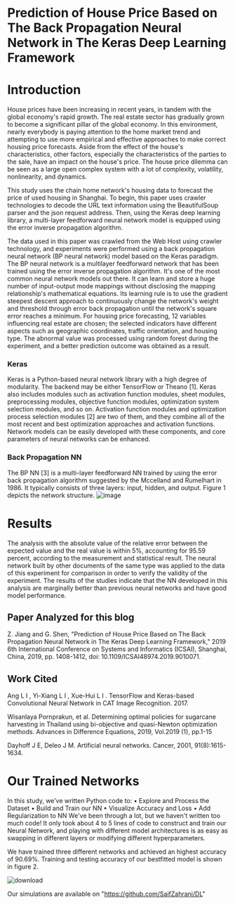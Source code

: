 # Prediction of House Price Based on The Back Propagation Neural Network in The Keras Deep Learning Framework

#  Introduction

House prices have been increasing in recent years, in tandem with the global economy's rapid growth. The real estate sector has gradually grown to become a significant pillar of the global economy. In this environment, nearly everybody is paying attention to the home market trend and attempting to use more empirical and effective approaches to make correct housing price forecasts. Aside from the effect of the house's characteristics, other factors, especially the characteristics of the parties to the sale, have an impact on the house's price. The house price dilemma can be seen as a large open complex system with a lot of complexity, volatility, nonlinearity, and dynamics.



This study uses the chain home network's housing data to forecast the price of used housing in Shanghai. To begin, this paper uses crawler technologies to decode the URL text information using the BeautifulSoup parser and the json request address. Then, using the Keras deep learning library, a multi-layer feedforward neural network model is equipped using the error inverse propagation algorithm. 

The data used in this paper was crawled from the Web Host using crawler technology, and experiments were performed using a back propagation neural network (BP neural network) model based on the Keras paradigm. The BP neural network is a multilayer feedforward network that has been trained using the error inverse propagation algorithm. It's one of the most common neural network models out there. It can learn and store a huge number of input-output mode mappings without disclosing the mapping relationship's mathematical equations. Its learning rule is to use the gradient steepest descent approach to continuously change the network's weight and threshold through error back propagation until the network's square error reaches a minimum. For housing price forecasting, 12 variables influencing real estate are chosen; the selected indicators have different aspects such as geographic coordinates, traffic orientation, and housing type. The abnormal value was processed using random forest during the experiment, and a better prediction outcome was obtained as a result.


### Keras 

Keras is a Python-based neural network library with a high degree of modularity. The backend may be either TensorFlow or Theano [1]. Keras also includes modules such as activation function modules, sheet modules, preprocessing modules, objective function modules, optimization system selection modules, and so on. Activation function modules and optimization process selection modules [2] are two of them, and they combine all of the most recent and best optimization approaches and activation functions. Network models can be easily developed with these components, and core parameters of neural networks can be enhanced.

### Back Propagation NN

The BP NN [3] is a multi-layer feedforward NN trained by using the error back propagation algorithm suggested by the Mccelland  and Rumelhart in 1986. It typically consists of three layers: input, hidden, and output. Figure 1 depicts the network structure. 
![image](https://user-images.githubusercontent.com/81248615/112744876-44c0a980-8fbd-11eb-9a1c-2d1ecd4c06ce.png)


# Results 

The analysis with the absolute value of the relative error between the expected value and the real value is within 5%, accounting for 95.59 percent, according to the measurement and statistical result. The neural network built by other documents of the same type was applied to the data of this experiment for comparison in order to verify the validity of the experiment. The results of the studies indicate that the NN developed in this analysis are marginally better than previous neural networks and have good model performance.


## Paper Analyzed for this blog
   Z. Jiang and G. Shen, "Prediction of House Price Based on The Back Propagation Neural Network in The Keras Deep Learning Framework," 2019 6th International Conference on        Systems and Informatics (ICSAI), Shanghai, China, 2019, pp. 1408-1412, doi: 10.1109/ICSAI48974.2019.9010071.

## Work Cited

Ang L I , Yi-Xiang L I , Xue-Hui L I . TensorFlow and Keras-based Convolutional Neural Network in CAT Image Recognition. 2017.


Wisanlaya Pornprakun, et al. Determining optimal policies for sugarcane harvesting in Thailand using bi-objective and quasi-Newton optimization methods. Advances in Difference Equations, 2019, Vol.2019 (1), pp.1-15


Dayhoff J E, Deleo J M. Artificial neural networks. Cancer, 2001, 91(8):1615-1634. 

# Our Trained Networks

In this study, we’ve written Python code to:
  •	 Explore and Process the Dataset
  •	Build and Train our NN
  •	Visualize  Accuracy and Loss
  •	Add Regularization to NN
We've been through a lot, but we haven't written too much code! It only took about 4 to 5 lines of code to construct and train our Neural Network, and playing with different model architectures is as easy as swapping in different layers or modifying different hyperparameters.

We have trained three different networks and achieved an highest accuracy of 90.69%. Training and testing accuracy of our bestfitted model is shown in figure 2.

![download](https://user-images.githubusercontent.com/81248615/112745201-0b3d6d80-8fc0-11eb-987d-0c2d6712a680.png)


Our simulations are available on "https://github.com/SaifZahrani/DL"

